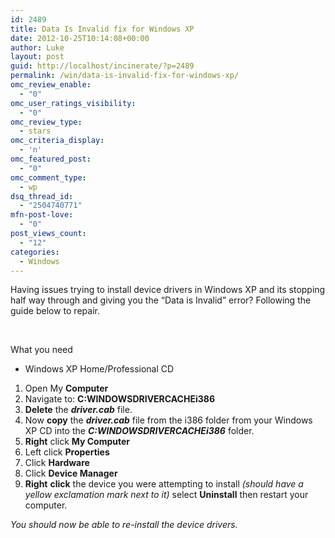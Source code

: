 ```yaml
---
id: 2489
title: Data Is Invalid fix for Windows XP
date: 2012-10-25T10:14:08+00:00
author: Luke
layout: post
guid: http://localhost/incinerate/?p=2489
permalink: /win/data-is-invalid-fix-for-windows-xp/
omc_review_enable:
  - "0"
omc_user_ratings_visibility:
  - "0"
omc_review_type:
  - stars
omc_criteria_display:
  - 'n'
omc_featured_post:
  - "0"
omc_comment_type:
  - wp
dsq_thread_id:
  - "2504740771"
mfn-post-love:
  - "0"
post_views_count:
  - "12"
categories:
  - Windows
---
```

Having issues trying to install device drivers in Windows XP and its stopping half way through and giving you the “Data is Invalid” error? Following the guide below to repair.

&nbsp;

What you need

  * Windows XP Home/Professional CD

  1. Open My **Computer**
  2. Navigate to: **C:WINDOWSDRIVERCACHEi386**
  3. **Delete** the **_driver.cab_** file.
  4. Now **copy** the **_driver.cab_** file from the i386 folder from your Windows XP CD into the **_C:WINDOWSDRIVERCACHEi386_** folder.
  5. **Right** click **My Computer**
  6. Left click **Properties**
  7. Click **Hardware**
  8. Click **Device Manager**
  9. **Right** **click** the device you were attempting to install _(should have a yellow exclamation mark next to it)_ select **Uninstall** then restart your computer.

_You should now be able to re-install the device drivers._